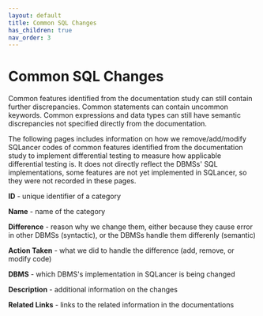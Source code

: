 ```yaml
---
layout: default
title: Common SQL Changes
has_children: true
nav_order: 3
---
```


# Common SQL Changes

Common features identified from the documentation study can still contain further discrepancies. Common statements can contain uncommon keywords. Common expressions and data types can still have semantic discrepancies not specified directly from the documentation.

The following pages includes information on how we remove/add/modify SQLancer codes of common features identified from the documentation study to implement differential testing to measure how applicable differential testing is. It does not directly reflect the DBMSs' SQL implementations, some features are not yet implemented in SQLancer, so they were not recorded in these pages. 

**ID** - unique identifier of a category

**Name** - name of the category

**Difference** - reason why we change them, either because they cause error in other DBMSs (syntactic), or the DBMSs handle them differenly (semantic)

**Action Taken** - what we did to handle the difference (add, remove, or modify code)

**DBMS** - which DBMS's implementation in SQLancer is being changed

**Description** - additional information on the changes

**Related Links** - links to the related information in the documentations